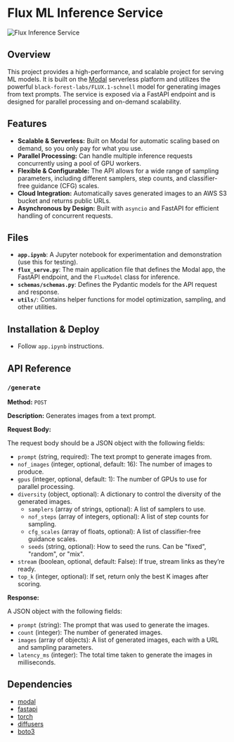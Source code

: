 # Flux ML Inference Service

![Flux Inference Service](https://eikona-io-ml.s3.eu-north-1.amazonaws.com/images/flux-1756310122703.jpg)

## Overview

This project provides a high-performance, and scalable project for serving ML models. It is built on the [Modal](https://modal.com/) serverless platform and utilizes the powerful `black-forest-labs/FLUX.1-schnell` model for generating images from text prompts. The service is exposed via a FastAPI endpoint and is designed for parallel processing and on-demand scalability.

## Features

- **Scalable & Serverless:** Built on Modal for automatic scaling based on demand, so you only pay for what you use.
- **Parallel Processing:** Can handle multiple inference requests concurrently using a pool of GPU workers.
- **Flexible & Configurable:** The API allows for a wide range of sampling parameters, including different samplers, step counts, and classifier-free guidance (CFG) scales.
- **Cloud Integration:** Automatically saves generated images to an AWS S3 bucket and returns public URLs.
- **Asynchronous by Design:** Built with `asyncio` and FastAPI for efficient handling of concurrent requests.


## Files
-   **`app.ipynb`**: A Jupyter notebook for experimentation and demonstration (use this for testing).
-   **`flux_serve.py`**: The main application file that defines the Modal app, the FastAPI endpoint, and the `FluxModel` class for inference.
-   **`schemas/schemas.py`**: Defines the Pydantic models for the API request and response.
-   **`utils/`**: Contains helper functions for model optimization, sampling, and other utilities.



## Installation & Deploy

-  Follow `app.ipynb` instructions.


## API Reference

### `/generate`

**Method:** `POST`

**Description:** Generates images from a text prompt.

**Request Body:**

The request body should be a JSON object with the following fields:

-   `prompt` (string, required): The text prompt to generate images from.
-   `nof_images` (integer, optional, default: 16): The number of images to produce.
-   `gpus` (integer, optional, default: 1): The number of GPUs to use for parallel processing.
-   `diversity` (object, optional): A dictionary to control the diversity of the generated images.
    -   `samplers` (array of strings, optional): A list of samplers to use.
    -   `nof_steps` (array of integers, optional): A list of step counts for sampling.
    -   `cfg_scales` (array of floats, optional): A list of classifier-free guidance scales.
    -   `seeds` (string, optional): How to seed the runs. Can be "fixed", "random", or "mix".
-   `stream` (boolean, optional, default: False): If true, stream links as they’re ready.
-   `top_k` (integer, optional): If set, return only the best K images after scoring.

**Response:**

A JSON object with the following fields:

-   `prompt` (string): The prompt that was used to generate the images.
-   `count` (integer): The number of generated images.
-   `images` (array of objects): A list of generated images, each with a URL and sampling parameters.
-   `latency_ms` (integer): The total time taken to generate the images in milliseconds.

## Dependencies

-   [modal](https://modal.com/)
-   [fastapi](https://fastapi.tiangolo.com/)
-   [torch](https://pytorch.org/)
-   [diffusers](https://huggingface.co/docs/diffusers/index)
-   [boto3](https://boto3.amazonaws.com/v1/documentation/api/latest/index.html)
